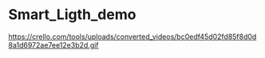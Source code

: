 # Smart_Ligth_demo
https://crello.com/tools/uploads/converted_videos/bc0edf45d02fd85f8d0d8a1d6972ae7ee12e3b2d.gif
